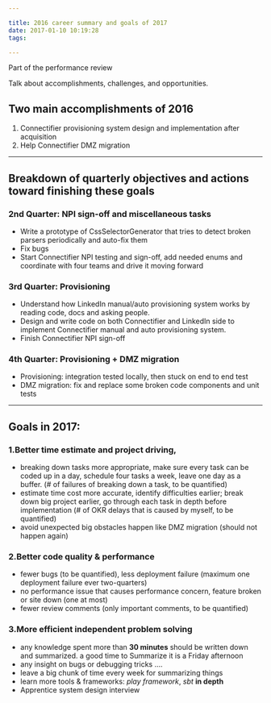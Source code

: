 ```yaml
---

title: 2016 career summary and goals of 2017
date: 2017-01-10 10:19:28
tags:

---
```


Part of the performance review

Talk about accomplishments, challenges, and opportunities.

## Two main accomplishments of 2016

1. Connectifier provisioning system design and implementation after acquisition
2. Help Connectifier DMZ migration

---

## Breakdown of quarterly objectives and actions toward finishing these goals

### 2nd Quarter: NPI sign-off and miscellaneous tasks
* Write a prototype of CssSelectorGenerator that tries to detect broken parsers periodically and auto-fix them
* Fix bugs
* Start Connectifier NPI testing and sign-off, add needed enums and coordinate with four teams and drive it moving forward

### 3rd Quarter: Provisioning
* Understand how LinkedIn manual/auto provisioning system works by reading code, docs and asking people.
* Design and write code on both Connectifier and LinkedIn side to implement Connectifier manual and auto provisioning system.
* Finish Connectifier NPI sign-off

### 4th Quarter: Provisioning + DMZ migration
* Provisioning: integration tested locally, then stuck on end to end test
* DMZ migration: fix and replace some broken code components and unit tests

---

## Goals in 2017:

### 1.Better time estimate and project driving, 

* breaking down tasks more appropriate, make sure every task can be coded up in a day, schedule four tasks a week, leave one day as a buffer. (# of failures of breaking down a task, to be quantified)
* estimate time cost more accurate, identify difficulties earlier; break down big project earlier, go through each task in depth before implementation (# of OKR delays that is caused by myself, to be quantified)
* avoid unexpected big obstacles happen like DMZ migration (should not happen again)

### 2.Better code quality & performance

* fewer bugs (to be quantified), less deployment failure (maximum one deployment failure ever two-quarters)
* no performance issue that causes performance concern, feature broken or site down (one at most)
* fewer review comments (only important comments, to be quantified)

### 3.More efficient independent problem solving

* any knowledge spent more than **30 minutes** should be written down and summarized. a good time to Summarize it is a Friday afternoon
* any insight on bugs or debugging tricks ....
* leave a big chunk of time every week for summarizing things
* learn more tools & frameworks: *play framework*, *sbt* **in depth**
* Apprentice system design interview
